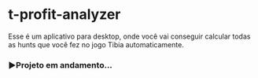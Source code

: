 # t-profit-analyzer
Esse é um aplicativo para desktop, onde você vai conseguir calcular todas as hunts que você fez no jogo Tibia automaticamente. 
### ▶️Projeto em andamento...
